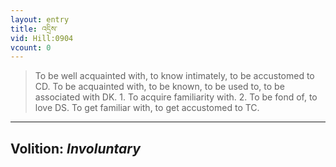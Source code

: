 ```yaml
---
layout: entry
title: འདྲིས་
vid: Hill:0904
vcount: 0
---
```

> To be well acquainted with, to know intimately, to be accustomed to CD\. To be acquainted with, to be known, to be used to, to be associated with DK\. 1\. To acquire familiarity with\. 2\. To be fond of, to love DS\. To get familiar with, to get accustomed to TC\.

---
Volition: _Involuntary_
---

